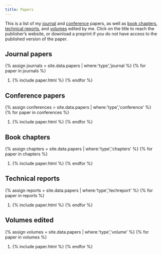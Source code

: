 ```yaml
---
title: Papers
---
```


This is a list of my [journal](#journal-papers) and [conference](#conference-and-workshop-papers) papers, as well as [book chapters](#book-chapters), [technical reports](#technical-reports), and [volumes](#volumes-edited) edited by me. Click on the title to reach the publisher’s website, or download a preprint if you do not have access to the published version of the paper.

Journal papers
--------------

{% assign journals = site.data.papers | where:'type','journal %}
{% for paper in journals %}
1. {% include paper.html %}
{% endfor %}

Conference papers
-----------------

{% assign conferences = site.data.papers | where:'type','conference' %}
{% for paper in conferences %}
1. {% include paper.html %}
{% endfor %}

Book chapters
-------------

{% assign chapters = site.data.papers | where:'type','chapters' %}
{% for paper in chapters %}
1. {% include paper.html %}
{% endfor %}

Technical reports
-----------------

{% assign reports = site.data.papers | where:'type','techreport' %}
{% for paper in reports %}
1. {% include paper.html %}
{% endfor %}

Volumes edited
--------------

{% assign volumes = site.data.papers | where:'type','volume' %}
{% for paper in volumes %}
1. {% include paper.html %}
{% endfor %}

